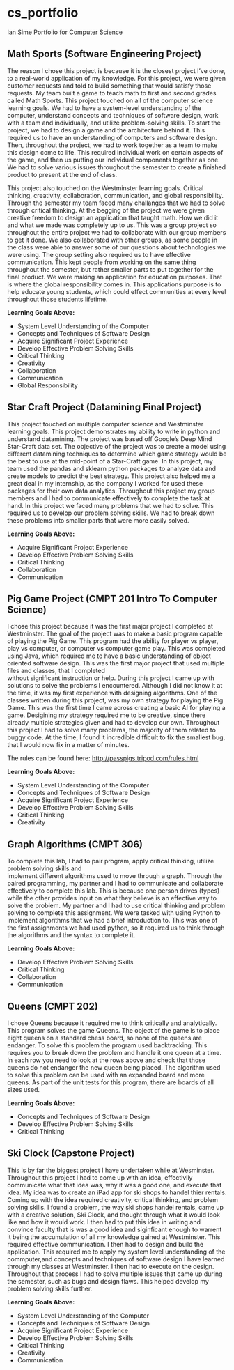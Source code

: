 # cs_portfolio
Ian Sime
Portfolio for Computer Science 

## Math Sports (Software Engineering Project)

The reason I chose this project is because it is the closest project I’ve done, to a real-world application of my
knowledge. For this project, we were given customer requests and told to build something that would satisfy those 
requests. My team built a game to teach math to first and second grades called Math Sports. This project touched on all
 of the computer science learning goals. We had to have a system-level understanding of the computer, understand 
concepts and techniques of software design, work with a team and individually, and utilize problem-solving 
skills. To start the project, we had to design a game and the architecture behind it. This required us to have an 
understanding of computers and software design. Then, throughout the project, we had to work together as a team to make 
this design come to life. This required individual work on certain aspects of the game, and then us putting our 
individual components together as one. We had to solve various issues throughout the semester to create a finished 
product to present at the end of class. 

This project also touched on the Westminster learning goals. Critical thinking, creativity, collaboration, communication, and 
global responsibility. Through the semester my team faced many challanges that we had to solve through critical thinking. 
At the begging of the project we were given creative freedom to design an application that taught math. How we did it 
and what we made was completely up to us. This was a group project so throughout the entire project we had to collaborate
with our group members to get it done. We also collaborated with other groups, as some people in the class were able to answer
some of our questions about technologies we were using. The group setting also required us to have effective communication.
This kept people from working on the same thing throughout the semester, but rather smaller parts to put together for the final
product. We were making an application for education purposes. That is where the global responsibility comes in. This applications
purpose is to help educate young students, which could effect communities at every level throughout those students lifetime.

**Learning Goals Above:**

- System Level Understanding of the Computer
- Concepts and Techniques of Software Design
- Acquire Significant Project Experience
- Develop Effective Problem Solving Skills
- Critical Thinking
- Creativity
- Collaboration
- Communication
- Global Responsibility

## Star Craft Project (Datamining Final Project)

This project touched on multiple computer science and Westminster learning goals. This project demonstrates my 
ability to write in python and understand datamining. The project was based off Google’s Deep Mind Star-Craft 
data set. The objective of the project was to create a model using different datamining techniques to determine 
which game strategy would be the best to use at the mid-point of a Star-Craft game. In this project, my team used 
the pandas and sklearn python packages to analyze data and create models to predict the best strategy. This 
project also helped me a great deal in my internship, as the company I worked for used these packages for their 
own data analytics. Throughout this project my group members and I had to communicate effectively to complete 
the task at hand.  In this project we faced many problems that we had to solve. This required us to develop
our problem solving skills. We had to break down these problems into smaller parts that were more easily solved. 

**Learning Goals Above:**

- Acquire Significant Project Experience
- Develop Effective Problem Solving Skills
- Critical Thinking
- Collaboration
- Communication


## Pig Game Project (CMPT 201 Intro To Computer Science)

I chose this project because it was the first major project I completed at Westminster. The goal of the project was to make
a basic program capable of playing the Pig Game. This program had the ability for player vs player, play vs computer, 
or computer vs computer game play. This was completed using Java, which required me to have a basic understanding 
of object oriented software design. This was the first major project that used multiple files and classes, that I completed  
without significant instruction or help. During this project I came up with solutions to solve the problems I encountered.
Although I did not know it at the time, it was my first experience with designing algorithms. One of the classes written 
during this project, was my own strategy for playing the Pig Game. This was the first time I came across creating a 
basic AI for playing a game. Desigining my strategy required me to be creative, since there already multiple strategies 
given and had to develop our own. Throughout this project I had to solve many problems, the majority of them related
to buggy code. At the time, I found it incredible difficult to fix the smallest bug, that I would now fix in a matter of minutes.

The rules can be found here: http://passpigs.tripod.com/rules.html

**Learning Goals Above:**

- System Level Understanding of the Computer
- Concepts and Techniques of Software Design
- Acquire Significant Project Experience
- Develop Effective Problem Solving Skills
- Critical Thinking
- Creativity


## Graph Algorithms (CMPT 306)

To complete this lab, I had to pair program, apply critical thinking, utilize problem solving skills and  
implement different algorithms used to move through a graph. Through the paired programming, my partner and I had to 
communicate and collaborate effectively to complete this lab. This is because one person drives (types) while the other
provides input on what they believe is an effective way to solve the problem. My partner and I had to use critical
thinking and problem solving to complete this assignment. We were tasked with using Python to implement algorithms 
that we had a brief introduction to. This was one of the first assignments we had used python, so it required 
us to think through the algorithms and the syntax to complete it.

**Learning Goals Above:**

- Develop Effective Problem Solving Skills
- Critical Thinking
- Collaboration
- Communication


## Queens (CMPT 202)

I chose Queens because it required me to think critically and analytically. This program solves the game Queens. The
object of the game is to place eight queens on a standard chess board, so none of the queens are endanger. To solve this 
problem the program used backtracking. This requires you to break down the problem and handle it one queen at a time. In 
each row you need to look at the rows above and check that those queens do not endanger the new queen being placed. The 
algorithm used to solve this problem can be used with an expanded board and more queens. As part of the unit tests for 
this program, there are boards of all sizes used. 

**Learning Goals Above:**

- Concepts and Techniques of Software Design
- Develop Effective Problem Solving Skills
- Critical Thinking


## Ski Clock (Capstone Project)

This is by far the biggest project I have undertaken while at Wesminster. Throughout this project I had to come up with an 
idea, effectivily communicate what that idea was, why it was a good one, and execute that idea. My idea was to create
an iPad app for ski shops to handel thier rentals. Coming up with the idea required creativity, critical thinking, and problem 
solving skills. I found a problem, the way ski shops handel rentals, came up with a creative solution, Ski Clock, and thought
through what it would look like and how it would work. I then had to put this idea in writing and convince faculty that is was
a good idea and siginficant enough to warrent it being the accumulation of all my knowledge gained at Westminster. This
required effective communication. I then had to design and build the application. This required me to apply my system level
understanding of the commputer,and concepts and techniques of software design I have learned through my classes at
Westminster. I then had to execute on the design. Throughout that process I had to solve multiple issues that came up
during the semester, such as bugs and design flaws. This helped develop my problem solving skills further. 

**Learning Goals Above:**

- System Level Understanding of the Computer
- Concepts and Techniques of Software Design
- Acquire Significant Project Experience
- Develop Effective Problem Solving Skills
- Critical Thinking
- Creativity
- Communication
